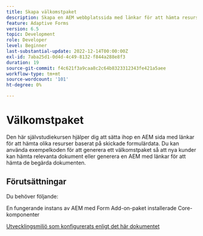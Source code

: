 ```yaml
---
title: Skapa välkomstpaket
description: Skapa en AEM webbplatssida med länkar för att hämta resurser baserat på skickade formulärdata.
feature: Adaptive Forms
version: 6.5
topic: Development
role: Developer
level: Beginner
last-substantial-update: 2022-12-14T00:00:00Z
exl-id: 7aba25d1-0d4d-4c49-8132-f844a288e8f3
duration: 19
source-git-commit: f4c621f3a9caa8c2c64b8323312343fe421a5aee
workflow-type: tm+mt
source-wordcount: '101'
ht-degree: 0%

---
```


# Välkomstpaket

Den här självstudiekursen hjälper dig att sätta ihop en AEM sida med länkar för att hämta olika resurser baserat på skickade formulärdata. Du kan använda exempelkoden för att generera ett välkomstpaket så att nya kunder kan hämta relevanta dokument eller generera en AEM med länkar för att hämta de begärda dokumenten.

## Förutsättningar

Du behöver följande:

En fungerande instans av AEM med Form Add-on-paket installerade Core-komponenter

[Utvecklingsmiljö som konfigurerats enligt det här dokumentet](https://experienceleague.adobe.com/docs/experience-manager-learn/forms/creating-your-first-osgi-bundle/create-your-first-osgi-bundle.html)
